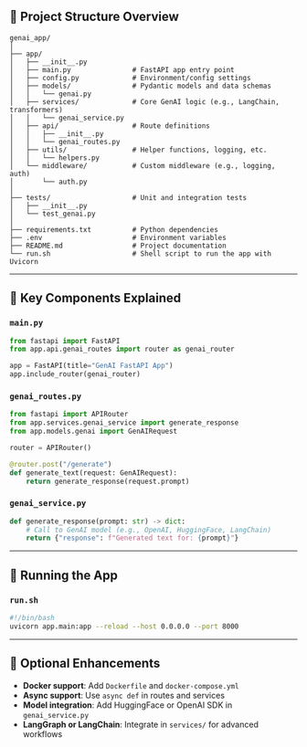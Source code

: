 

## 📁 Project Structure Overview

```
genai_app/
│
├── app/
│   ├── __init__.py
│   ├── main.py               # FastAPI app entry point
│   ├── config.py             # Environment/config settings
│   ├── models/               # Pydantic models and data schemas
│   │   └── genai.py
│   ├── services/             # Core GenAI logic (e.g., LangChain, transformers)
│   │   └── genai_service.py
│   ├── api/                  # Route definitions
│   │   ├── __init__.py
│   │   └── genai_routes.py
│   ├── utils/                # Helper functions, logging, etc.
│   │   └── helpers.py
│   └── middleware/           # Custom middleware (e.g., logging, auth)
│       └── auth.py
│
├── tests/                    # Unit and integration tests
│   ├── __init__.py
│   └── test_genai.py
│
├── requirements.txt          # Python dependencies
├── .env                      # Environment variables
├── README.md                 # Project documentation
└── run.sh                    # Shell script to run the app with Uvicorn
```

---

## 🚀 Key Components Explained

### `main.py`
```python
from fastapi import FastAPI
from app.api.genai_routes import router as genai_router

app = FastAPI(title="GenAI FastAPI App")
app.include_router(genai_router)
```

### `genai_routes.py`
```python
from fastapi import APIRouter
from app.services.genai_service import generate_response
from app.models.genai import GenAIRequest

router = APIRouter()

@router.post("/generate")
def generate_text(request: GenAIRequest):
    return generate_response(request.prompt)
```

### `genai_service.py`
```python
def generate_response(prompt: str) -> dict:
    # Call to GenAI model (e.g., OpenAI, HuggingFace, LangChain)
    return {"response": f"Generated text for: {prompt}"}
```

---

## 🧪 Running the App

### `run.sh`
```bash
#!/bin/bash
uvicorn app.main:app --reload --host 0.0.0.0 --port 8000
```

---

## 🧠 Optional Enhancements
- **Docker support**: Add `Dockerfile` and `docker-compose.yml`
- **Async support**: Use `async def` in routes and services
- **Model integration**: Add HuggingFace or OpenAI SDK in `genai_service.py`
- **LangGraph or LangChain**: Integrate in `services/` for advanced workflows
